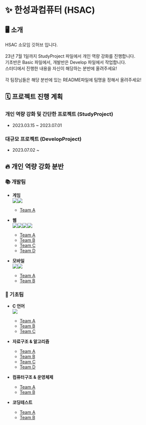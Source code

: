 # ✨ 한성과컴퓨터 (HSAC)

## 🖥 소개
HSAC 소모임 깃허브 입니다.</br></br>
23년 7월 1일까지 StudyProject 파일에서 개인 역량 강화를 진행합니다.</br>
기초반은 Basic 파일에서, 개발반은 Develop 파일에서 작업합니다.</br>
스터디에서 진행한 내용을 자신이 해당하는 분반에 올려주세요!</br></br>
각 팀장님들은 해당 분반에 있는 README파일에 팀명을 정해서 올려주세요!

## 🗓 프로젝트 진행 계획

### 개인 역량 강화 및 간단한 프로젝트 (StudyProject)
* 2023.03.15 ~ 2023.07.01

### 대규모 프로젝트 (DevelopProject)
* 2023.07.02 ~

## 🔥 개인 역량 강화 분반

### 📚 개발팀

* **게임** </br>
<img src="https://img.shields.io/badge/CSharp-239120?style=for-the-badge&logo=CSharp&logoColor=white"></img><img src="https://img.shields.io/badge/Unity-FFFFFF?style=for-the-badge&logo=Unity&logoColor=black"></img>
  + [Team A](https://github.com/TeamHSAC/HSAC/tree/main/StudyProject/Develop/Game/TeamA)
* **웹** </br>
<img src="https://img.shields.io/badge/HTML5-E34F26?style=for-the-badge&logo=HTML5&logoColor=white"></img><img src="https://img.shields.io/badge/CSS3-1572B6?style=for-the-badge&logo=CSS3&logoColor=white"></img><img src="https://img.shields.io/badge/JavaScript-F7DF1E?style=for-the-badge&logo=JavaScript&logoColor=white"></img><img src="https://img.shields.io/badge/Spring-000000?style=for-the-badge&logo=Spring&logoColor=white"></img>
  + [Team A](https://github.com/TeamHSAC/HSAC/tree/main/StudyProject/Develop/Web/TeamA)
  + [Team B](https://github.com/TeamHSAC/HSAC/tree/main/StudyProject/Develop/Web/TeamB)
  + [Team C](https://github.com/TeamHSAC/HSAC/tree/main/StudyProject/Develop/Web/TeamC)
  + [Team D](https://github.com/TeamHSAC/HSAC/tree/main/StudyProject/Develop/Web/TeamD)
  
* **모바일** </br>
<img src="https://img.shields.io/badge/Android-3DDC84?style=for-the-badge&logo=Android&logoColor=white"></img><img src="https://img.shields.io/badge/Kotlin-7F52FF?style=for-the-badge&logo=Kotlin&logoColor=white"></img>
  + [Team A](https://github.com/TeamHSAC/HSAC/tree/main/StudyProject/Develop/Mobile/TeamA)
  + [Team B](https://github.com/TeamHSAC/HSAC/tree/main/StudyProject/Develop/Mobile/TeamB)

### 🌼 기초팀

* **C 언어**</br>
<img src="https://img.shields.io/badge/C-A8B9CC?style=for-the-badge&logo=C&logoColor=white"></img>
  + [Team A](https://github.com/TeamHSAC/HSAC/tree/main/StudyProject/Basic/C%20Language/TeamA)
  + [Team B](https://github.com/TeamHSAC/HSAC/tree/main/StudyProject/Basic/C%20Language/TeamB)
  + [Team C](https://github.com/TeamHSAC/HSAC/tree/main/StudyProject/Basic/C%20Language/TeamC)

* **자료구조 & 알고리즘**
  + [Team A](https://github.com/TeamHSAC/HSAC/tree/main/StudyProject/Basic/Data%20Structure%26Algorithm/TeamA)
  + [Team B](https://github.com/TeamHSAC/HSAC/tree/main/StudyProject/Basic/Data%20Structure%26Algorithm/TeamB)
  + [Team C](https://github.com/TeamHSAC/HSAC/tree/main/StudyProject/Basic/Data%20Structure%26Algorithm/TeamC)
  + [Team D](https://github.com/TeamHSAC/HSAC/tree/main/StudyProject/Basic/Data%20Structure%26Algorithm/TeamD)

* **컴퓨터구조 & 운영체제**
  + [Team A](https://github.com/TeamHSAC/HSAC/tree/main/StudyProject/Basic/Computer%20Architecture%26OS/TeamA)
  + [Team B](https://github.com/TeamHSAC/HSAC/tree/main/StudyProject/Basic/Computer%20Architecture%26OS/TeamB)

* **코딩테스트**
  + [Team A](https://github.com/TeamHSAC/HSAC/tree/main/StudyProject/Basic/Coding%20Test/TeamA)
  + [Team B](https://github.com/TeamHSAC/HSAC/tree/main/StudyProject/Basic/Coding%20Test/TeamB)
